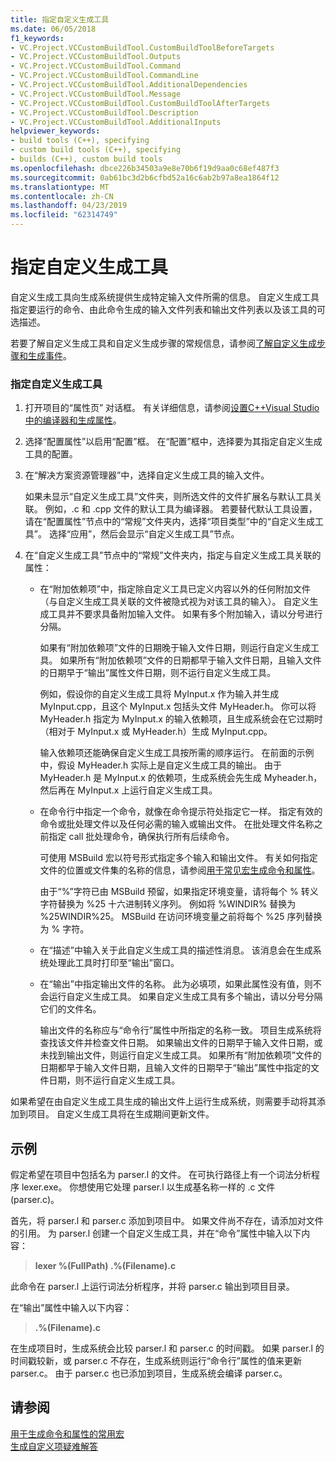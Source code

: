 ```yaml
---
title: 指定自定义生成工具
ms.date: 06/05/2018
f1_keywords:
- VC.Project.VCCustomBuildTool.CustomBuildToolBeforeTargets
- VC.Project.VCCustomBuildTool.Outputs
- VC.Project.VCCustomBuildTool.Command
- VC.Project.VCCustomBuildTool.CommandLine
- VC.Project.VCCustomBuildTool.AdditionalDependencies
- VC.Project.VCCustomBuildTool.Message
- VC.Project.VCCustomBuildTool.CustomBuildToolAfterTargets
- VC.Project.VCCustomBuildTool.Description
- VC.Project.VCCustomBuildTool.AdditionalInputs
helpviewer_keywords:
- build tools (C++), specifying
- custom build tools (C++), specifying
- builds (C++), custom build tools
ms.openlocfilehash: dbce226b34503a9e8e70b6f19d9aa0c68ef487f3
ms.sourcegitcommit: 0ab61bc3d2b6cfbd52a16c6ab2b97a8ea1864f12
ms.translationtype: MT
ms.contentlocale: zh-CN
ms.lasthandoff: 04/23/2019
ms.locfileid: "62314749"
---
```

# <a name="specify-custom-build-tools"></a>指定自定义生成工具

自定义生成工具向生成系统提供生成特定输入文件所需的信息。 自定义生成工具指定要运行的命令、由此命令生成的输入文件列表和输出文件列表以及该工具的可选描述。

若要了解自定义生成工具和自定义生成步骤的常规信息，请参阅[了解自定义生成步骤和生成事件](understanding-custom-build-steps-and-build-events.md)。

### <a name="to-specify-a-custom-build-tool"></a>指定自定义生成工具

1. 打开项目的“属性页”  对话框。 有关详细信息，请参阅[设置C++Visual Studio 中的编译器和生成属性](working-with-project-properties.md)。

1. 选择“配置属性”以启用“配置”框。 在“配置”框中，选择要为其指定自定义生成工具的配置。

1. 在“解决方案资源管理器”中，选择自定义生成工具的输入文件。

   如果未显示“自定义生成工具”文件夹，则所选文件的文件扩展名与默认工具关联。 例如，.c 和 .cpp 文件的默认工具为编译器。 若要替代默认工具设置，请在“配置属性”节点中的“常规”文件夹内，选择“项目类型”中的“自定义生成工具”。 选择“应用”，然后会显示“自定义生成工具”节点。

1. 在“自定义生成工具”节点中的“常规”文件夹内，指定与自定义生成工具关联的属性：

   - 在“附加依赖项”中，指定除自定义工具已定义内容以外的任何附加文件（与自定义生成工具关联的文件被隐式视为对该工具的输入）。 自定义生成工具并不要求具备附加输入文件。 如果有多个附加输入，请以分号进行分隔。

      如果有“附加依赖项”文件的日期晚于输入文件日期，则运行自定义生成工具。 如果所有“附加依赖项”文件的日期都早于输入文件日期，且输入文件的日期早于“输出”属性文件日期，则不运行自定义生成工具。

      例如，假设你的自定义生成工具将 MyInput.x 作为输入并生成 MyInput.cpp，且这个 MyInput.x 包括头文件 MyHeader.h。 你可以将 MyHeader.h 指定为 MyInput.x 的输入依赖项，且生成系统会在它过期时（相对于 MyInput.x 或 MyHeader.h）生成 MyInput.cpp。

      输入依赖项还能确保自定义生成工具按所需的顺序运行。 在前面的示例中，假设 MyHeader.h 实际上是自定义生成工具的输出。 由于 MyHeader.h 是 MyInput.x 的依赖项，生成系统会先生成 Myheader.h，然后再在 MyInput.x 上运行自定义生成工具。

   - 在命令行中指定一个命令，就像在命令提示符处指定它一样。 指定有效的命令或批处理文件以及任何必需的输入或输出文件。 在批处理文件名称之前指定 call 批处理命令，确保执行所有后续命令。

      可使用 MSBuild 宏以符号形式指定多个输入和输出文件。 有关如何指定文件的位置或文件集的名称的信息，请参阅[用于常见宏生成命令和属性](reference/common-macros-for-build-commands-and-properties.md)。

      由于“%”字符已由 MSBuild 预留，如果指定环境变量，请将每个 % 转义字符替换为 %25 十六进制转义序列。 例如将 %WINDIR% 替换为 %25WINDIR%25。 MSBuild 在访问环境变量之前将每个 %25 序列替换为 % 字符。

   - 在“描述”中输入关于此自定义生成工具的描述性消息。 该消息会在生成系统处理此工具时打印至“输出”窗口。

   - 在“输出”中指定输出文件的名称。 此为必填项，如果此属性没有值，则不会运行自定义生成工具。 如果自定义生成工具有多个输出，请以分号分隔它们的文件名。

      输出文件的名称应与“命令行”属性中所指定的名称一致。 项目生成系统将查找该文件并检查文件日期。 如果输出文件的日期早于输入文件日期，或未找到输出文件，则运行自定义生成工具。 如果所有“附加依赖项”文件的日期都早于输入文件日期，且输入文件的日期早于“输出”属性中指定的文件日期，则不运行自定义生成工具。

如果希望在由自定义生成工具生成的输出文件上运行生成系统，则需要手动将其添加到项目。 自定义生成工具将在生成期间更新文件。

## <a name="example"></a>示例

假定希望在项目中包括名为 parser.l 的文件。 在可执行路径上有一个词法分析程序 lexer.exe。 你想使用它处理 parser.l 以生成基名称一样的 .c 文件 (parser.c)。

首先，将 parser.l 和 parser.c 添加到项目中。 如果文件尚不存在，请添加对文件的引用。 为 parser.l 创建一个自定义生成工具，并在“命令”属性中输入以下内容：

> **lexer %(FullPath) .\%(Filename).c**

此命令在 parser.l 上运行词法分析程序，并将 parser.c 输出到项目目录。

在“输出”属性中输入以下内容：

> **.\%(Filename).c**

在生成项目时，生成系统会比较 parser.l 和 parser.c 的时间戳。 如果 parser.l 的时间戳较新，或 parser.c 不存在，生成系统则运行“命令行”属性的值来更新 parser.c。 由于 parser.c 也已添加到项目，生成系统会编译 parser.c。

## <a name="see-also"></a>请参阅

[用于生成命令和属性的常用宏](reference/common-macros-for-build-commands-and-properties.md)<br>
[生成自定义项疑难解答](troubleshooting-build-customizations.md)
